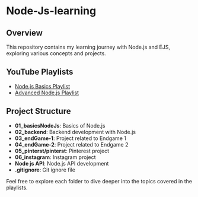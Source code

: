 # Node-Js-learning

## Overview

This repository contains my learning journey with Node.js and EJS, exploring various concepts and projects.

## YouTube Playlists

- [Node.js Basics Playlist](https://www.youtube.com/playlist?list=PLbtI3_MArDOk7J-8hR6CeB5U6bvgRKNNr)
- [Advanced Node.js Playlist](https://www.youtube.com/playlist?list=PLu71SKxNbfoBGh_8p_NS-ZAh6v7HhYqHW)

## Project Structure

- **01_basicsNodeJs**: Basics of Node.js
- **02_backend**: Backend development with Node.js
- **03_endGame-1**: Project related to Endgame 1
- **04_endGame-2**: Project related to Endgame 2
- **05_pinterst/pinterst**: Pinterest project
- **06_instagram**: Instagram project
- **Node js API**: Node.js API development
- **.gitignore**: Git ignore file

Feel free to explore each folder to dive deeper into the topics covered in the playlists.
